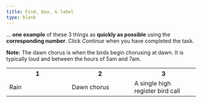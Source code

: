 ```yaml
---
title: Find, box, & label
type: blank
---
```



... **one example** of these 3 things as **quickly as possible** using the **corresponding number**.
Click _Continue_ when you have completed the task.

**Note:** The dawn chorus is when the birds begin chorusing at dawn. 
It is typically loud and between the hours of 5am and 7am. 

<table class = "table table-bordered mx-auto">
<tr class = "text-center">
<th scope = "col" style = "width:33%">1</th>
<th scope = "col" style = "width:33%">2</th>
<th scope = "col" style = "width:34%">3</th>
</tr>
<tr class = "text-center">
<td scope = "row">Rain</td>
<td>Dawn chorus</td>
<td>A single high register bird call</td>
</tr>
</table>

